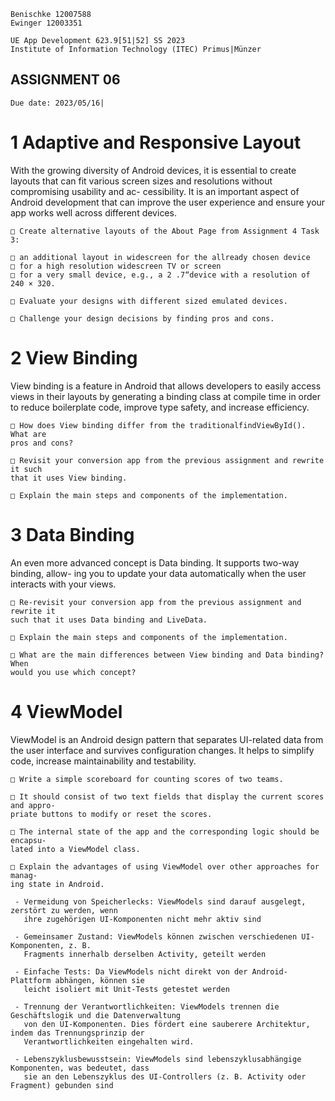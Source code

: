 ```
Benischke 12007588
Ewinger 12003351
```
```
UE App Development 623.9[51|52] SS 2023
Institute of Information Technology (ITEC) Primus|Münzer
```
## ASSIGNMENT 06

```
Due date: 2023/05/16|
```
# 1 Adaptive and Responsive Layout

With the growing diversity of Android devices, it is essential to create layouts that
can fit various screen sizes and resolutions without compromising usability and ac-
cessibility. It is an important aspect of Android development that can improve the
user experience and ensure your app works well across different devices.

```
□ Create alternative layouts of the About Page from Assignment 4 Task 3:
```
```
□ an additional layout in widescreen for the allready chosen device
□ for a high resolution widescreen TV or screen
□ for a very small device, e.g., a 2 .7“device with a resolution of 240 × 320.
```
```
□ Evaluate your designs with different sized emulated devices.
```
```
□ Challenge your design decisions by finding pros and cons.
```
# 2 View Binding

View binding is a feature in Android that allows developers to easily access views
in their layouts by generating a binding class at compile time in order to reduce
boilerplate code, improve type safety, and increase efficiency.

```
□ How does View binding differ from the traditionalfindViewById(). What are
pros and cons?
```
```
□ Revisit your conversion app from the previous assignment and rewrite it such
that it uses View binding.
```
```
□ Explain the main steps and components of the implementation.
```
# 3 Data Binding

An even more advanced concept is Data binding. It supports two-way binding, allow-
ing you to update your data automatically when the user interacts with your views.

```
□ Re-revisit your conversion app from the previous assignment and rewrite it
such that it uses Data binding and LiveData.
```



```
□ Explain the main steps and components of the implementation.
```
```
□ What are the main differences between View binding and Data binding? When
would you use which concept?
```
# 4 ViewModel

ViewModel is an Android design pattern that separates UI-related data from the
user interface and survives configuration changes. It helps to simplify code, increase
maintainability and testability.

```
□ Write a simple scoreboard for counting scores of two teams.
```
```
□ It should consist of two text fields that display the current scores and appro-
priate buttons to modify or reset the scores.
```
```
□ The internal state of the app and the corresponding logic should be encapsu-
lated into a ViewModel class.
```
```
□ Explain the advantages of using ViewModel over other approaches for manag-
ing state in Android.

 - Vermeidung von Speicherlecks: ViewModels sind darauf ausgelegt, zerstört zu werden, wenn
   ihre zugehörigen UI-Komponenten nicht mehr aktiv sind

 - Gemeinsamer Zustand: ViewModels können zwischen verschiedenen UI-Komponenten, z. B. 
   Fragments innerhalb derselben Activity, geteilt werden

 - Einfache Tests: Da ViewModels nicht direkt von der Android-Plattform abhängen, können sie 
   leicht isoliert mit Unit-Tests getestet werden

 - Trennung der Verantwortlichkeiten: ViewModels trennen die Geschäftslogik und die Datenverwaltung 
   von den UI-Komponenten. Dies fördert eine sauberere Architektur, indem das Trennungsprinzip der
   Verantwortlichkeiten eingehalten wird.

 - Lebenszyklusbewusstsein: ViewModels sind lebenszyklusabhängige Komponenten, was bedeutet, dass 
   sie an den Lebenszyklus des UI-Controllers (z. B. Activity oder Fragment) gebunden sind
```



